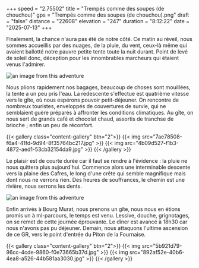 +++
speed = "2.75502"
title = "Trempés comme des soupes (de chouchou)"
gps = "Trempés comme des soupes (de chouchou).png"
draft = "false"
distance = "22608"
elevation = "247"
duration = "8:12:22"
date = "2025-07-13"
+++


Finalement, la chance n'aura pas été de notre côté. 
Ce matin au réveil, nous sommes accueillis par des nuages, de la pluie, du vent, ceux-là même qui avaient ballotté notre pauvre petite tente toute la nuit durant. 
Point de levé de soleil donc, déception pour les innombrables marcheurs qui étaient venus l'admirer.

![an image from this adventure](8effb93e-e47d-4621-bc08-8a6c77cbc355.jpg)

Nous plions rapidement nos bagages, beaucoup de choses sont mouillées, la tente a un peu pris l'eau. La redescente s'effectue est quatrième vitesse vers le gîte, où nous espérons pouvoir petit-déjeuner. On rencontre de nombreux touristes, enveloppés de couvertures de survie, qui ne semblaient guère préparés à affronter les conditions climatiques. 
Au gîte, on nous sert de grands café et chocolat chaud, assortis de tranchse de brioche ; enfin un peu de réconfort.

{{< gallery class="content-gallery" btn="2">}}
{{< img src="7ae78508-f6a4-41fd-9d94-8f35764bc217.jpg" >}}
{{< img src="4b09d527-f1b3-4872-aed1-53cb32154da9.jpg" >}}
{{< /gallery >}}


Le plaisir est de courte durée car il faut se rendre à l'évidence : la pluie ne nous quittera plus aujourd'hui.
Commence alors une interminable descente vers la plaine des Cafres, le long d'une crête qui semble magnifique mais dont nous ne verrons rien.
Des heures de souffrances, le chemin est une rivière, nous serrons les dents.

![an image from this adventure](e44379a6-5085-4597-9503-9de3dfaedac4.jpg)

Enfin arrivés à Bourg Murat, nous prenons un gîte, nous nous en étions promis un à mi-parcours, le temps est venu. Lessive, douche, grignotages, on se remet de cette journée éprouvante. Le dîner est avancé à 18h30 car nous n'avons pas pu déjeuner.
Demain, nous attaquons l'ultime ascension de ce GR, vers le point d'entrée du Piton de la Fournaise.

{{< gallery class="content-gallery" btn="2">}}
{{< img src="5b921d79-96cc-4cde-9860-f0e73665b37d.jpg" >}}
{{< img src="892af52e-40b6-4ea8-a526-44b581aa3030.jpg" >}}
{{< /gallery >}}


